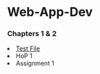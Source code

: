 # Web-App-Dev

<head>
  <h3><b>Chapters 1 & 2</b></h3>
</head>
<body>
  <li><a href="">Test File</a>
  <li>HoP 1</li>
  <li>Assignment 1</li>
</body>
